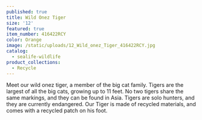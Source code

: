 ```yaml
---
published: true
title: Wild Onez Tiger
size: '12'
featured: true
item_number: 416422RCY
color: Orange
image: /static/uploads/12_Wild_onez_Tiger_416422RCY.jpg
catalog:
  - sealife-wildlife
product_collections:
  - Recycle
---
```

Meet our wild onez tiger, a member of the big cat family. Tigers are the largest of all the big cats, growing up to 11 feet. No two tigers share the same markings, and they can be found in Asia. Tigers are solo hunters, and they are currently endangered. Our Tiger is made of recycled materials, and comes with a recycled patch on his foot.
